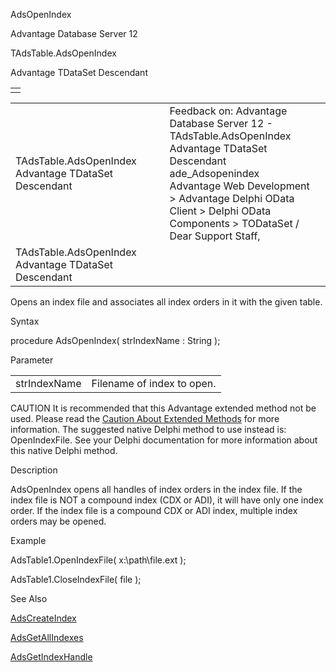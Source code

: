 AdsOpenIndex




Advantage Database Server 12  

TAdsTable.AdsOpenIndex

Advantage TDataSet Descendant

|  |
| --- |
|  |

|  |  |  |  |  |
| --- | --- | --- | --- | --- |
| TAdsTable.AdsOpenIndex  Advantage TDataSet Descendant |  |  | Feedback on: Advantage Database Server 12 - TAdsTable.AdsOpenIndex Advantage TDataSet Descendant ade\_Adsopenindex Advantage Web Development > Advantage Delphi OData Client > Delphi OData Components > TODataSet / Dear Support Staff, |  |
| TAdsTable.AdsOpenIndex  Advantage TDataSet Descendant |  |  |  |  |

Opens an index file and associates all index orders in it with the given table.

Syntax

procedure AdsOpenIndex( strIndexName : String );

Parameter

|  |  |
| --- | --- |
| strIndexName | Filename of index to open. |

CAUTION It is recommended that this Advantage extended method not be used. Please read the [Caution About Extended Methods](ade_caution_about_extended_methods.htm) for more information. The suggested native Delphi method to use instead is: OpenIndexFile. See your Delphi documentation for more information about this native Delphi method.

Description

AdsOpenIndex opens all handles of index orders in the index file. If the index file is NOT a compound index (CDX or ADI), it will have only one index order. If the index file is a compound CDX or ADI index, multiple index orders may be opened.

Example

AdsTable1.OpenIndexFile( x:\path\file.ext );

AdsTable1.CloseIndexFile( file );

See Also

[AdsCreateIndex](ade_adscreateindex.htm)

[AdsGetAllIndexes](ade_adsgetallindexes.htm)

[AdsGetIndexHandle](ade_adsgetindexhandle.htm)